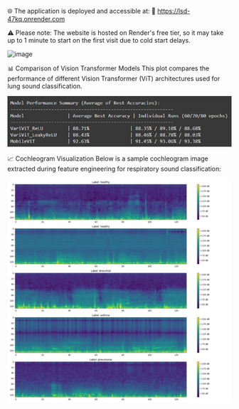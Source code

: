 🌐 The application is deployed and accessible at:
🔗 https://lsd-47kq.onrender.com

⚠️ Please note: The website is hosted on Render's free tier, so it may take up to 1 minute to start on the first visit due to cold start delays.

![image](https://github.com/user-attachments/assets/5a892354-b8c3-469f-9420-7efa2faa9a07)

📊 Comparison of Vision Transformer Models
This plot compares the performance of different Vision Transformer (ViT) architectures used for lung sound classification.

![image](modelCompare.jpg)

📈 Cochleogram Visualization
Below is a sample cochleogram image extracted during feature engineering for respiratory sound classification:

![image](cochelogram.jpg)
